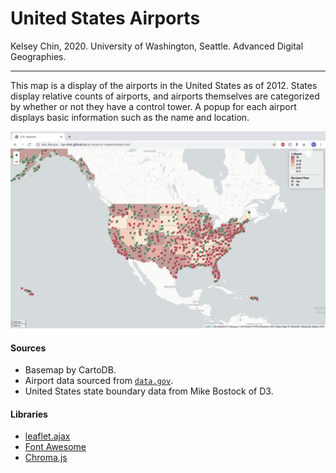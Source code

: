 # United States Airports
Kelsey Chin, 2020.
University of Washington, Seattle.
Advanced Digital Geographies.

***

This map is a display of the airports in the United States as of 2012. States display relative counts of airports, and airports themselves are categorized by whether or not they have a control tower. A popup for each airport displays basic information such as the name and location.

![](img/map_final.png)

#### Sources
- Basemap by CartoDB.
- Airport data sourced from [`data.gov`](https://catalog.data.gov/dataset/usgs-small-scale-dataset-airports-of-the-united-states-201207-shapefile).
- United States state boundary data from Mike Bostock of D3.

#### Libraries
- [leaflet.ajax](https://github.com/calvinmetcalf/leaflet-ajax)
- [Font Awesome](http://fontawesome.io/)
- [Chroma.js](https://gka.github.io/chroma.js/)
